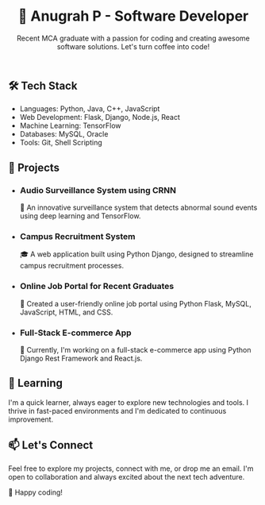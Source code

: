 <div class="container">
  <header>
    <div class="name">
      <h1>🚀 Anugrah P - Software Developer</h1>
      <p>Recent MCA graduate with a passion for coding and creating awesome software solutions. Let's turn coffee into code!</p>
    </div>
    <div class="contact">
      <a href="https://www.linkedin.com/in/anugrahprathap/"><i class="fa fa-linkedin"></i></a>
      <a href="mailto:[anugrahprathap@gmail.com]"><i class="fa fa-envelope"></i></a>
    </div>
  </header>
  <main>
    <section class="tech-stack">
      <h2>🛠️ Tech Stack</h2>
      <ul>
        <li>Languages: Python, Java, C++, JavaScript</li>
        <li>Web Development: Flask, Django, Node.js, React</li>
        <li>Machine Learning: TensorFlow</li>
        <li>Databases: MySQL, Oracle</li>
        <li>Tools: Git, Shell Scripting</li>
      </ul>
    </section>
    <section class="projects">
      <h2>💼 Projects</h2>
      <ul>
        <li>
          <h3>Audio Surveillance System using CRNN</h3>
          <a href="https://github.com/anugrahprathap/Audio-Surveillance"><i class="fa fa-github"></i></a>
          <p>🎵 An innovative surveillance system that detects abnormal sound events using deep learning and TensorFlow.</p>
        </li>
        <li>
          <h3>Campus Recruitment System</h3>
          <a href="https://github.com/anugrahprathap/campus-recruitment-app"><i class="fa fa-github"></i></a>
          <p>🎓 A web application built using Python Django, designed to streamline campus recruitment processes.</p>
        </li>
        <li>
          <h3>Online Job Portal for Recent Graduates</h3>
          <p>🎉 Created a user-friendly online job portal using Python Flask, MySQL, JavaScript, HTML, and CSS.</p>
        </li>
        <li>
          <h3>Full-Stack E-commerce App</h3>
          <a href="https://github.com/anugrahprathap/DjangoReactEcommerce"><i class="fa fa-github"></i></a>
          <p>🛒 Currently, I'm working on a full-stack e-commerce app using Python Django Rest Framework and React.js.</p>
        </li>
      </ul>
    </section>
    <section class="learning">
      <h2>🌱 Learning</h2>
      <p>I'm a quick learner, always eager to explore new technologies and tools. I thrive in fast-paced environments and I'm dedicated to continuous improvement.</p>
    </section>
    <section class="connect">
      <h2>📫 Let's Connect</h2>
      <p>Feel free to explore my projects, connect with me, or drop me an email. I'm open to collaboration and always excited about the next tech adventure.</p>
    </section>
  </main>
  <footer>
    <p>🚀 Happy coding!</p>
  </footer>
</div>
